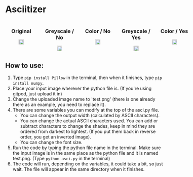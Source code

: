 # Asciitizer

<div style="display: flex; gap: 20px;">
  <div style="flex: 0 0 20%; text-align: center;">
    <h3>Original</h3>
    <img src="https://github.com/edianibarrola/asciitizer/assets/13739419/76d31356-dade-4582-b3a7-656a02bd9921" style="width: 40%; border-radius: 4px;">
  </div>
  <div style="flex: 0 0 20%; text-align: center;">
    <h3>Greyscale / No</h3>
    <img src="https://github.com/edianibarrola/asciitizer/assets/13739419/c6584bdc-673a-4b4a-9f3e-195366f8ae81" style="width: 40%; border-radius: 4px;">
  </div>
  <div style="flex: 0 0 20%; text-align: center;">
    <h3>Color / No</h3>
    <img src="https://github.com/edianibarrola/asciitizer/assets/13739419/63bb5461-529c-44b3-ab2e-3be527ae3fd6" style="width: 40%; border-radius: 4px;">
  </div>
  <div style="flex: 0 0 20%; text-align: center;">
    <h3>Greyscale / Yes</h3>
    <img src="https://github.com/edianibarrola/asciitizer/assets/13739419/776b31e0-477e-46a7-b656-5a249c9bbe25" style="width: 40%; border-radius: 4px;">
  </div>
  <div style="flex: 0 0 20%; text-align: center;">
    <h3>Color / Yes</h3>
    <img src="https://github.com/edianibarrola/asciitizer/assets/13739419/dae9647a-9e73-45a0-bd8e-f461cb9a186b" style="width: 40%; border-radius: 4px;">
  </div>
</div>

## How to use:

1. Type `pip install Pillow` in the terminal, then when it finishes, type `pip install numpy`.
2. Place your input image wherever the python file is. (If you're using gitpod, just upload it in)
3. Change the uploaded image name to 'test.png' (there is one already there as an example, you need to replace it).
4. There are some variables you can modify at the top of the asci.py file.
    - You can change the output width (calculated by ASCII characters).
    - You can change the actual ASCII characters used. You can add or subtract characters to change the shades, keep in mind they are ordered from darkest to lightest. (If you put them back in reverse order, you get an inverted image).
    - You can change the font size.
5. Run the code by typing the python file name in the terminal. Make sure the input image is in the same place as the python file and it is named test.png. (Type `python asci.py` in the terminal)
6. The code will run, depending on the variables, it could take a bit, so just wait. The file will appear in the same directory when it finishes.

